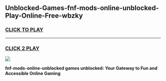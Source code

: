 
## Unblocked-Games-fnf-mods-online-unblocked-Play-Online-Free-wbzky
<h3>
<a href="https://premium76.site?title=fnf-mods-online-unblocked&ref=26A">CLICK TO PLAY</a></h3>
<hr>

<h3>
<a href="https://premium76.site?title=fnf-mods-online-unblocked&ref=26A">CLICK 2 PLAY</a>
  
</h3>

<a href="https://premium76.site?title=fnf-mods-online-unblocked&ref=26A"><img src="https://clearcache.store/games.png"></a>


**fnf-mods-online-unblocked games unblocked: Your Gateway to Fun and Accessible Online Gaming**
